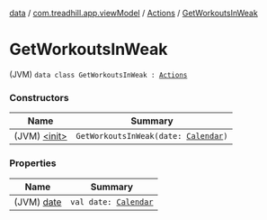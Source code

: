 [data](../../../index.md) / [com.treadhill.app.viewModel](../../index.md) / [Actions](../index.md) / [GetWorkoutsInWeak](./index.md)

# GetWorkoutsInWeak

(JVM) `data class GetWorkoutsInWeak : `[`Actions`](../index.md)

### Constructors

| Name | Summary |
|---|---|
| (JVM) [&lt;init&gt;](-init-.md) | `GetWorkoutsInWeak(date: `[`Calendar`](https://docs.oracle.com/javase/8/docs/api/java/util/Calendar.html)`)` |

### Properties

| Name | Summary |
|---|---|
| (JVM) [date](date.md) | `val date: `[`Calendar`](https://docs.oracle.com/javase/8/docs/api/java/util/Calendar.html) |
